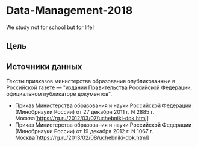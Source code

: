 # Data-Management-2018
We study not for school but for life!

## Цель

## Источники данных

Тексты привказов министерства образования опубликованные в Российской газете — "издании Правительства Российской Федерации, официальном публикаторе документов".

* Приказ Министерства образования и науки Российской Федерации (Минобрнауки России) от 27 декабря 2011 г. N 2885 г. Москва[https://rg.ru/2012/03/07/uchebniki-dok.html]
* Приказ Министерства образования и науки Российской Федерации (Минобрнауки России) от 19 декабря 2012 г. N 1067 г. Москва[https://rg.ru/2013/02/08/uchebniki-dok.html]
